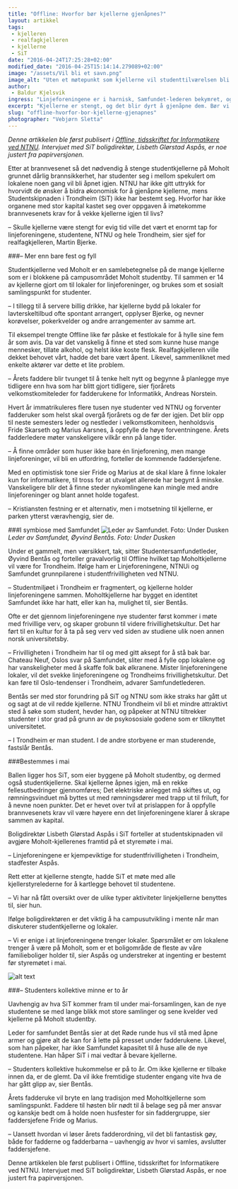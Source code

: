```yaml
---
title: "Offline: Hvorfor bør kjellerne gjenåpnes?"
layout: artikkel
tags: 
 - kjelleren
 - realfagkjelleren
 - kjellerne
 - SiT
date: "2016-04-24T17:25:28+02:00"
modified_date: "2016-04-25T15:14:14.279089+02:00"
image: "/assets/Vil bli et savn.png"
image_alt: "Uten et møtepunkt som kjellerne vil studenttilværelsen bli dårligere både under og etter fadderperioden, sier (fra venstre) fjorårets faddersjef Andreas Norstein, kjellersjef Martin Bjerke og årets faddersjef Fride Skarseth."
author:
 - Baldur Kjelsvik
ingress: "Linjeforeningene er i harnisk, Samfundet-lederen bekymret, og Faddersjefene i knipe. Studentkjellerne er stengt på ubestemt tid, og studenter undrer: Vil de noen gang bli åpnet igjen?"
excerpt: "Kjellerne er stengt, og det blir dyrt å gjenåpne dem. Bør vi likevel åpne lommeboka?"
slug: "offline-hvorfor-bor-kjellerne-gjenapnes"
photographer: "Vebjørn Sletta"
---
```

*Denne artikkelen ble først publisert i [Offline, tidsskriftet for Informatikere ved NTNU](https://online.ntnu.no/media/images/offline/offline_nr_2_-_2016.pdf). Intervjuet med SiT boligdirektør, Lisbeth Glørstad Aspås, er noe justert fra papirversjonen.*



Etter at brannvesenet så det nødvendig å stenge studentkjellerne på Moholt grunnet dårlig brannsikkerhet, har studenter seg i mellom spekulert om lokalene noen gang vil bli åpnet igjen. NTNU har ikke gitt uttrykk for hvorvidt de ønsker å bidra økonomisk for å gjenåpne kjellerne, mens Studentskipnaden i Trondheim (SiT) ikke har bestemt seg. Hvorfor har ikke organene med stor kapital kastet seg over oppgaven å imøtekomme brannvesenets krav for å vekke kjellerne igjen til livs?
 
– Skulle kjellerne være stengt for evig tid ville det vært et enormt tap for linjeforeningene, studentene, NTNU og hele Trondheim, sier sjef for realfagkjelleren, Martin Bjerke.

###– Mer enn bare fest og fyll

Studentkjellerne ved Moholt er en samlebetegnelse på de mange kjellerne som er i blokkene på campusområdet Moholt studentby. Til sammen er 14 av kjellerne gjort om til lokaler for linjeforeninger, og brukes som et sosialt samlingspunkt for studenter. 

– I tillegg til å servere billig drikke, har kjellerne bydd på lokaler for lavterskeltilbud ofte spontant arrangert, opplyser Bjerke, og nevner korøvelser, pokerkvelder og andre arrangementer av samme art. 

Til eksempel trengte Offline like før påske et festlokale for å hylle sine fem år som avis. Da var det vanskelig å finne et sted som kunne huse mange mennesker, tillate alkohol, og helst ikke koste flesk. Realfagkjelleren ville dekket behovet vårt, hadde det bare vært åpent. Likevel, sammenliknet med enkelte aktører var dette et lite problem.

– Årets faddere blir tvunget til å tenke helt nytt og begynne å planlegge mye tidligere enn hva som har blitt gjort tidligere, sier fjorårets velkomstkomiteleder for fadderukene for Informatikk, Andreas Norstein. 

Hvert år immatrikuleres flere tusen nye studenter ved NTNU og forventer fadderuker som helst skal overgå fjorårets og de før der igjen. Det blir opp til neste semesters leder og nestleder i velkomstkomiteen, henholdsvis Fride Skarseth og Marius Aarsnes, å oppfylle de høye forventningene. Årets fadderledere møter vanskeligere vilkår enn på lange tider.

– Å finne områder som huser ikke bare én linjeforening, men mange linjeforeninger, vil bli en utfordring, forteller de kommende faddersjefene. 

Med en optimistisk tone sier Fride og Marius at de skal klare å finne lokaler kun for informatikere, til tross for at utvalget allerede har begynt å minske. Vanskeligere blir det å finne steder nykomlingene kan mingle med andre linjeforeninger og blant annet holde togafest.

– Kristiansten festning er et alternativ, men i motsetning til kjellerne, er parken ytterst væravhengig, sier de.

###I symbiose med Samfundet
![Leder av Samfundet. Foto: Under Dusken](http://folk.ntnu.no/baldurk/random/bentaas.jpg "Bentås, Samfundet")  *Leder av Samfundet, Øyvind Bentås. Foto: Under Dusken*

Under et gammelt, men værsikkert, tak, sitter Studentersamfundetleder, Øyvind Bentås og forteller gravalvorlig til Offline hvilket tap Moholtkjellerne vil være for Trondheim. Ifølge ham er Linjeforeningene, NTNUi og Samfundet grunnpilarene i studentfrivilligheten ved NTNU. 

– Studentmiljøet i Trondheim er fragmentert, og kjellerne holder linjeforeningene sammen. Moholtkjellerne har bygget en identitet Samfundet ikke har hatt, eller kan ha, mulighet til, sier Bentås.

Ofte er det gjennom linjeforeningene nye studenter først kommer i møte med frivillige verv, og skaper grobunn til videre frivillighetskultur. Det har ført til en kultur for å ta på seg verv ved siden av studiene ulik noen annen norsk universitetsby.

– Frivilligheten i Trondheim har til og med gitt aksept for å stå bak bar. Chateau Neuf, Oslos svar på Samfundet, sliter med å fylle opp lokalene og har vanskeligheter med å skaffe folk bak ølkranene. Mister linjeforeningene lokaler, vil det svekke linjeforeningene og Trondheims frivillighetskultur. Det kan føre til Oslo-tendenser i Trondheim, advarer Samfundetlederen.

Bentås ser med stor forundring på SiT og NTNU som ikke straks har gått ut og sagt at de vil redde kjellerne. NTNU Trondheim vil bli et mindre attraktivt sted å søke som student, hevder han, og påpeker at NTNU tiltrekker studenter i stor grad på grunn av de psykososiale godene som er tilknyttet universitetet.

– I Trondheim er man student. I de andre storbyene er man studerende, fastslår Bentås. 

###Bestemmes i mai

Ballen ligger hos SiT, som eier byggene på Moholt studentby, og dermed også studentkjellerne. Skal kjellerne åpnes igjen, må en rekke fellesutbedringer gjennomføres; Det elektriske anlegget må skiftes ut, og rømningsvinduet må byttes ut med rømningsdører med trapp ut til friluft, for å nevne noen punkter. Det er hevet over tvil at prislappen for å oppfylle brannvesenets krav vil være høyere enn det linjeforeningene klarer å skrape sammen av kapital.

Boligdirektør Lisbeth Glørstad Aspås i SiT forteller at studentskipnaden vil avgjøre Moholt-kjellerenes framtid på et styremøte i mai.

– Linjeforeningene er kjempeviktige for studentfrivilligheten i Trondheim, stadfester Aspås.

Rett etter at kjellerne stengte, hadde SiT et møte med alle kjellerstyrelederne for å kartlegge behovet til studentene.

– Vi har nå fått oversikt over de ulike typer aktiviteter linjekjellerne benyttes til, sier hun.

Ifølge boligdirektøren er det viktig å ha campusutvikling i mente når man diskuterer studentkjellerne og lokaler.

– Vi er enige i at linjeforeningene trenger lokaler. Spørsmålet er om lokalene trenger å være på Moholt, som er et boligområde de fleste av våre familieboliger holder til, sier Aspås og understreker at ingenting er bestemt før styremøtet i mai.

![alt text](https://www.sit.no/sites/default/files/styles/personbilde/public/styret/_S9A4756.jpg "Aspås, SiT")

###– Studenters kollektive minne er to år

Uavhengig av hva SiT kommer fram til under mai-forsamlingen, kan de nye studentene se med lange blikk mot store samlinger og sene kvelder ved kjellerne på Moholt studentby. 

Leder for samfundet Bentås sier at det Røde runde hus vil stå med åpne armer og gjøre alt de kan for å lette på presset under fadderukene. Likevel, som han påpeker, har ikke Samfundet kapasitet til å huse alle de nye studentene. Han håper SiT i mai vedtar å bevare kjellerne.

– Studenters kollektive hukommelse er på to år. Om ikke kjellerne er tilbake innen da, er de glemt. Da vil ikke fremtidige studenter engang vite hva de har gått glipp av, sier Bentås.

Årets fadderuke vil bryte en lang tradisjon med Moholtkjellerne som samlingspunkt. Faddere til høsten blir nødt til å belage seg på mer ansvar og kanskje bedt om å holde noen husfester for sin faddergruppe, sier faddersjefene Fride og Marius.

– Uansett hvordan vi løser årets fadderordning, vil det bli fantastisk gøy, både for fadderne og fadderbarna – uavhengig av hvor vi samles, avslutter faddersjefene. 


Denne artikkelen ble først publisert i Offline, tidsskriftet for Informatikere ved NTNU. Intervjuet med SiT boligdirektør, Lisbeth Glørstad Aspås, er noe justert fra papirversjonen.